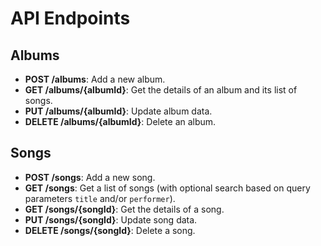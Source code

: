 # API Endpoints

## **Albums**

- **POST /albums**: Add a new album.
- **GET /albums/{albumId}**: Get the details of an album and its list of songs.
- **PUT /albums/{albumId}**: Update album data.
- **DELETE /albums/{albumId}**: Delete an album.

## **Songs**

- **POST /songs**: Add a new song.
- **GET /songs**: Get a list of songs (with optional search based on query parameters `title` and/or `performer`).
- **GET /songs/{songId}**: Get the details of a song.
- **PUT /songs/{songId}**: Update song data.
- **DELETE /songs/{songId}**: Delete a song.
